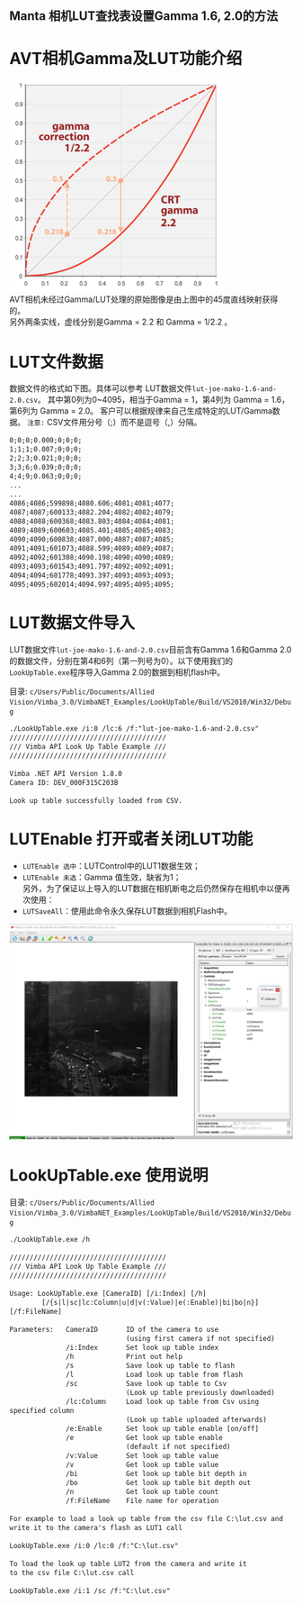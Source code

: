 Manta 相机LUT查找表设置Gamma 1.6, 2.0的方法
---

# AVT相机Gamma及LUT功能介绍
![](gamma-illustration.png)  
AVT相机未经过Gamma/LUT处理的原始图像是由上图中的45度直线映射获得的。  
另外两条实线，虚线分别是Gamma = 2.2 和 Gamma = 1/2.2 。 


# LUT文件数据

数据文件的格式如下图。具体可以参考 LUT数据文件`lut-joe-mako-1.6-and-2.0.csv`。
其中第0列为0~4095，相当于Gamma = 1，第4列为 Gamma = 1.6，第6列为 Gamma = 2.0。
客户可以根据规律来自己生成特定的LUT/Gamma数据。
`注意:` CSV文件用分号（;）而不是逗号（,）分隔。

```
0;0;0;0.000;0;0;0;
1;1;1;0.007;0;0;0;
2;2;3;0.021;0;0;0;
3;3;6;0.039;0;0;0;
4;4;9;0.063;0;0;0;
...
...
4086;4086;599898;4080.606;4081;4081;4077;
4087;4087;600133;4082.204;4082;4082;4079;
4088;4088;600368;4083.803;4084;4084;4081;
4089;4089;600603;4085.401;4085;4085;4083;
4090;4090;600838;4087.000;4087;4087;4085;
4091;4091;601073;4088.599;4089;4089;4087;
4092;4092;601308;4090.198;4090;4090;4089;
4093;4093;601543;4091.797;4092;4092;4091;
4094;4094;601778;4093.397;4093;4093;4093;
4095;4095;602014;4094.997;4095;4095;4095;
```


# LUT数据文件导入
LUT数据文件`lut-joe-mako-1.6-and-2.0.csv`目前含有Gamma 1.6和Gamma 2.0的数据文件，分别在第4和6列（第一列号为0）。以下使用我们的`LookUpTable.exe`程序导入Gamma 2.0的数据到相机flash中。 

目录: `c/Users/Public/Documents/Allied Vision/Vimba_3.0/VimbaNET_Examples/LookUpTable/Build/VS2010/Win32/Debug` 
```
./LookUpTable.exe /i:0 /lc:6 /f:"lut-joe-mako-1.6-and-2.0.csv"
///////////////////////////////////////
/// Vimba API Look Up Table Example ///
///////////////////////////////////////

Vimba .NET API Version 1.8.0
Camera ID: DEV_000F315C203B

Look up table successfully loaded from CSV.
```

# LUTEnable 打开或者关闭LUT功能

* `LUTEnable 选中`：LUTControl中的LUT1数据生效；
* `LUTEnable 未选`：Gamma 值生效，缺省为1；  
另外，为了保证以上导入的LUT数据在相机断电之后仍然保存在相机中以便再次使用： 
* `LUTSaveAll`：使用此命令永久保存LUT数据到相机Flash中。

![](LUTEnable-Option.png)


# LookUpTable.exe 使用说明

目录: `c/Users/Public/Documents/Allied Vision/Vimba_3.0/VimbaNET_Examples/LookUpTable/Build/VS2010/Win32/Debug` 
```
./LookUpTable.exe /h

///////////////////////////////////////
/// Vimba API Look Up Table Example ///
///////////////////////////////////////

Usage: LookUpTable.exe [CameraID] [/i:Index] [/h] 
        [/{s|l|sc|lc:Column|u|d|v(:Value)|e(:Enable)|bi|bo|n}] [/f:FileName]

Parameters:   CameraID       ID of the camera to use
                             (using first camera if not specified)
              /i:Index       Set look up table index
              /h             Print out help
              /s             Save look up table to flash
              /l             Load look up table from flash
              /sc            Save look up table to Csv
                             (Look up table previously downloaded)
              /lc:Column     Load look up table from Csv using specified column
                             (Look up table uploaded afterwards)
              /e:Enable      Set look up table enable [on/off]
              /e             Get look up table enable
                             (default if not specified)
              /v:Value       Set look up table value
              /v             Get look up table value
              /bi            Get look up table bit depth in
              /bo            Get look up table bit depth out
              /n             Get look up table count
              /f:FileName    File name for operation

For example to load a look up table from the csv file C:\lut.csv and
write it to the camera's flash as LUT1 call

LookUpTable.exe /i:0 /lc:0 /f:"C:\lut.csv"

To load the look up table LUT2 from the camera and write it
to the csv file C:\lut.csv call

LookUpTable.exe /i:1 /sc /f:"C:\lut.csv"
```

































